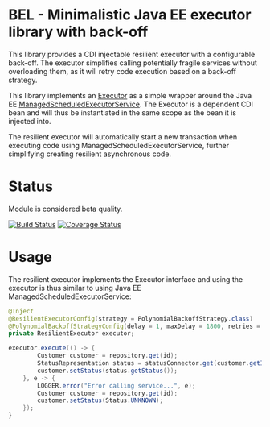 # BEL - Minimalistic Java EE executor library with back-off

This library provides a CDI injectable resilient executor with a configurable back-off. The executor simplifies calling potentially fragile services without overloading them, as it will	 retry code execution based on a back-off strategy.

This library implements an [Executor](http://docs.oracle.com/javase/7/docs/api/java/util/concurrent/Executor.html) as a simple wrapper around the Java EE [ManagedScheduledExecutorService](http://docs.oracle.com/javaee/7/api/javax/enterprise/concurrent/ManagedScheduledExecutorService.html). The Executor is a dependent CDI bean and will thus be instantiated in the same scope as the bean it is injected into.

The resilient executor will automatically start a new transaction when executing code using ManagedScheduledExecutorService, further simplifying creating resilient asynchronous code.

# Status

Module is considered beta quality.

[![Build Status](https://travis-ci.org/Nykredit/bel.svg?branch=master)](https://travis-ci.org/Nykredit/bel) [![Coverage Status](https://coveralls.io/repos/github/Nykredit/bel/badge.svg?branch=master)](https://coveralls.io/github/Nykredit/bel?branch=master)

# Usage

The resilient executor implements the Executor interface and using the executor is thus similar to using Java EE ManagedScheduledExecutorService:

```java
@Inject
@ResilientExecutorConfig(strategy = PolynomialBackoffStrategy.class)
@PolynomialBackoffStrategyConfig(delay = 1, maxDelay = 1800, retries = 100, timeUnit = TimeUnit.SECONDS)
private ResilientExecutor executor;

executor.execute(() -> {
        Customer customer = repository.get(id);
        StatusRepresentation status = statusConnector.get(customer.getId());
        customer.setStatus(status.getStatus());
    }, e -> {
        LOGGER.error("Error calling service...", e);
        Customer customer = repository.get(id);
        customer.setStatus(Status.UNKNOWN);
    });
}
```
